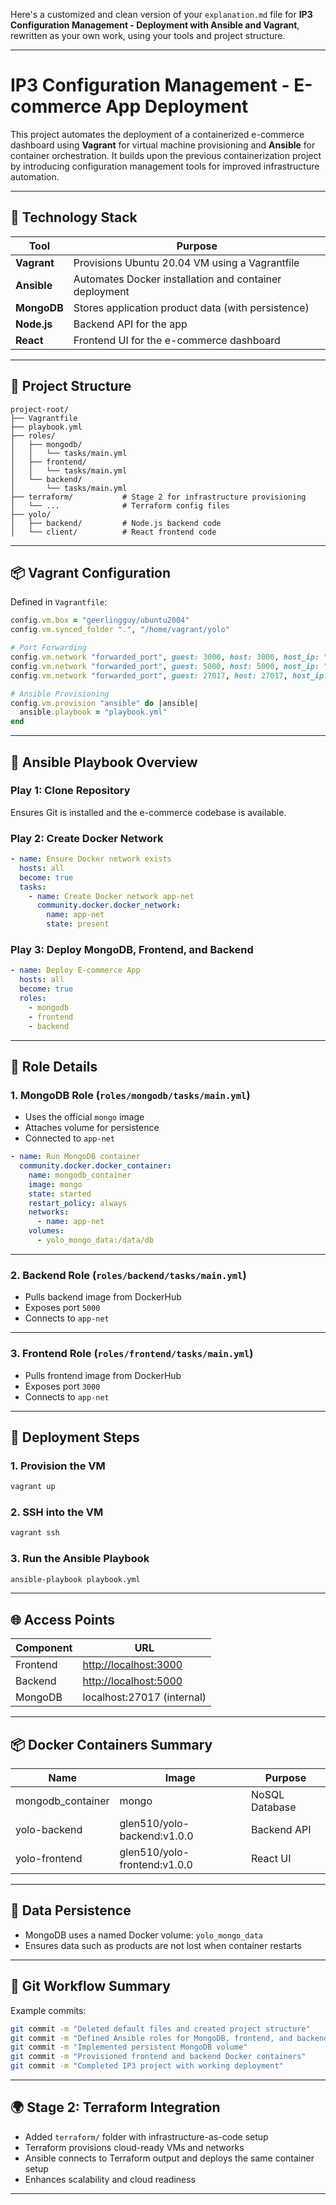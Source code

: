 Here's a customized and clean version of your `explanation.md` file for **IP3 Configuration Management - Deployment with Ansible and Vagrant**, rewritten as your own work, using your tools and project structure.

---

# **IP3 Configuration Management - E-commerce App Deployment**

This project automates the deployment of a containerized e-commerce dashboard using **Vagrant** for virtual machine provisioning and **Ansible** for container orchestration. It builds upon the previous containerization project by introducing configuration management tools for improved infrastructure automation.

---

## 🔧 **Technology Stack**

| Tool        | Purpose                                                |
| ----------- | ------------------------------------------------------ |
| **Vagrant** | Provisions Ubuntu 20.04 VM using a Vagrantfile         |
| **Ansible** | Automates Docker installation and container deployment |
| **MongoDB** | Stores application product data (with persistence)     |
| **Node.js** | Backend API for the app                                |
| **React**   | Frontend UI for the e-commerce dashboard               |

---

## 📁 **Project Structure**

```plaintext
project-root/
├── Vagrantfile
├── playbook.yml
├── roles/
│   ├── mongodb/
│   │   └── tasks/main.yml
│   ├── frontend/
│   │   └── tasks/main.yml
│   └── backend/
│       └── tasks/main.yml
├── terraform/           # Stage 2 for infrastructure provisioning
│   └── ...              # Terraform config files
├── yolo/
│   ├── backend/         # Node.js backend code
│   └── client/          # React frontend code
```

---

## 📦 **Vagrant Configuration**

Defined in `Vagrantfile`:

```ruby
config.vm.box = "geerlingguy/ubuntu2004"
config.vm.synced_folder ".", "/home/vagrant/yolo"

# Port Forwarding
config.vm.network "forwarded_port", guest: 3000, host: 3000, host_ip: "127.0.0.1"
config.vm.network "forwarded_port", guest: 5000, host: 5000, host_ip: "127.0.0.1"
config.vm.network "forwarded_port", guest: 27017, host: 27017, host_ip: "127.0.0.1"

# Ansible Provisioning
config.vm.provision "ansible" do |ansible|
  ansible.playbook = "playbook.yml"
end
```

---

## 🧩 **Ansible Playbook Overview**

### **Play 1: Clone Repository**

Ensures Git is installed and the e-commerce codebase is available.

### **Play 2: Create Docker Network**

```yaml
- name: Ensure Docker network exists
  hosts: all
  become: true
  tasks:
    - name: Create Docker network app-net
      community.docker.docker_network:
        name: app-net
        state: present
```

### **Play 3: Deploy MongoDB, Frontend, and Backend**

```yaml
- name: Deploy E-commerce App
  hosts: all
  become: true
  roles:
    - mongodb
    - frontend
    - backend
```

---

## 📌 **Role Details**

### **1. MongoDB Role (`roles/mongodb/tasks/main.yml`)**

* Uses the official `mongo` image
* Attaches volume for persistence
* Connected to `app-net`

```yaml
- name: Run MongoDB container
  community.docker.docker_container:
    name: mongodb_container
    image: mongo
    state: started
    restart_policy: always
    networks:
      - name: app-net
    volumes:
      - yolo_mongo_data:/data/db
```

---

### **2. Backend Role (`roles/backend/tasks/main.yml`)**

* Pulls backend image from DockerHub
* Exposes port `5000`
* Connects to `app-net`

---

### **3. Frontend Role (`roles/frontend/tasks/main.yml`)**

* Pulls frontend image from DockerHub
* Exposes port `3000`
* Connects to `app-net`

---

## 🧪 **Deployment Steps**

### **1. Provision the VM**

```bash
vagrant up
```

### **2. SSH into the VM**

```bash
vagrant ssh
```

### **3. Run the Ansible Playbook**

```bash
ansible-playbook playbook.yml
```

---

## 🌐 **Access Points**

| Component | URL                                            |
| --------- | ---------------------------------------------- |
| Frontend  | [http://localhost:3000](http://localhost:3000) |
| Backend   | [http://localhost:5000](http://localhost:5000) |
| MongoDB   | localhost:27017 (internal)                     |

---

## 📦 **Docker Containers Summary**

| Name               | Image                         | Purpose        |
| ------------------ | ----------------------------- | -------------- |
| mongodb\_container | mongo                         | NoSQL Database |
| yolo-backend       | glen510/yolo-backend\:v1.0.0  | Backend API    |
| yolo-frontend      | glen510/yolo-frontend\:v1.0.0 | React UI       |

---

## 💾 **Data Persistence**

* MongoDB uses a named Docker volume: `yolo_mongo_data`
* Ensures data such as products are not lost when container restarts

---

## 🌲 **Git Workflow Summary**

Example commits:

```bash
git commit -m "Deleted default files and created project structure"
git commit -m "Defined Ansible roles for MongoDB, frontend, and backend"
git commit -m "Implemented persistent MongoDB volume"
git commit -m "Provisioned frontend and backend Docker containers"
git commit -m "Completed IP3 project with working deployment"
```

---

## 🌍 **Stage 2: Terraform Integration**

* Added `terraform/` folder with infrastructure-as-code setup
* Terraform provisions cloud-ready VMs and networks
* Ansible connects to Terraform output and deploys the same container setup
* Enhances scalability and cloud readiness

---

